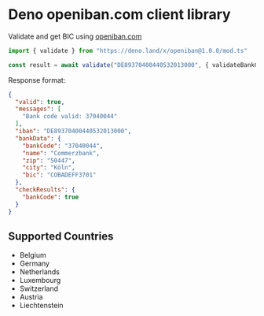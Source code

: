 # Deno openiban.com client library

Validate and get BIC using [openiban.com](https://openiban.com/)

```typescript
import { validate } from "https://deno.land/x/openiban@1.0.0/mod.ts"

const result = await validate("DE89370400440532013000", { validateBankCode: true, getBIC: true });
```

Response format:
```json
{
  "valid": true, 		
  "messages": [ 		
    "Bank code valid: 37040044"
  ],
  "iban": "DE89370400440532013000",	
  "bankData": {
    "bankCode": "37040044",
    "name": "Commerzbank",
    "zip": "50447",
    "city": "Köln",
    "bic": "COBADEFF3701"
  },
  "checkResults": {
    "bankCode": true 		
  }
}
```

## Supported Countries

- Belgium
- Germany
- Netherlands
- Luxembourg
- Switzerland
- Austria
- Liechtenstein
